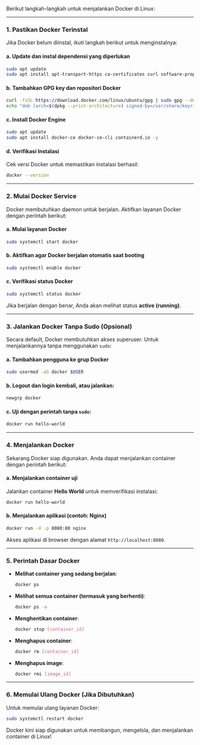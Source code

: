 Berikut langkah-langkah untuk menjalankan Docker di Linux:

---

### 1. **Pastikan Docker Terinstal**
Jika Docker belum diinstal, ikuti langkah berikut untuk menginstalnya:

#### a. Update dan instal dependensi yang diperlukan
```bash
sudo apt update
sudo apt install apt-transport-https ca-certificates curl software-properties-common -y
```

#### b. Tambahkan GPG key dan repositori Docker
```bash
curl -fsSL https://download.docker.com/linux/ubuntu/gpg | sudo gpg --dearmor -o /usr/share/keyrings/docker-archive-keyring.gpg
echo "deb [arch=$(dpkg --print-architecture) signed-by=/usr/share/keyrings/docker-archive-keyring.gpg] https://download.docker.com/linux/ubuntu $(lsb_release -cs) stable" | sudo tee /etc/apt/sources.list.d/docker.list > /dev/null
```

#### c. Install Docker Engine
```bash
sudo apt update
sudo apt install docker-ce docker-ce-cli containerd.io -y
```

#### d. Verifikasi Instalasi
Cek versi Docker untuk memastikan instalasi berhasil:
```bash
docker --version
```

---

### 2. **Mulai Docker Service**
Docker membutuhkan daemon untuk berjalan. Aktifkan layanan Docker dengan perintah berikut:

#### a. Mulai layanan Docker
```bash
sudo systemctl start docker
```

#### b. Aktifkan agar Docker berjalan otomatis saat booting
```bash
sudo systemctl enable docker
```

#### c. Verifikasi status Docker
```bash
sudo systemctl status docker
```
Jika berjalan dengan benar, Anda akan melihat status **active (running)**.

---

### 3. **Jalankan Docker Tanpa Sudo (Opsional)**
Secara default, Docker membutuhkan akses superuser. Untuk menjalankannya tanpa menggunakan `sudo`:

#### a. Tambahkan pengguna ke grup Docker
```bash
sudo usermod -aG docker $USER
```

#### b. Logout dan login kembali, atau jalankan:
```bash
newgrp docker
```

#### c. Uji dengan perintah tanpa `sudo`:
```bash
docker run hello-world
```

---

### 4. **Menjalankan Docker**
Sekarang Docker siap digunakan. Anda dapat menjalankan container dengan perintah berikut:

#### a. Menjalankan container uji
Jalankan container **Hello World** untuk memverifikasi instalasi:
```bash
docker run hello-world
```

#### b. Menjalankan aplikasi (contoh: Nginx)
```bash
docker run -d -p 8080:80 nginx
```
Akses aplikasi di browser dengan alamat `http://localhost:8080`.

---

### 5. **Perintah Dasar Docker**
- **Melihat container yang sedang berjalan**:
  ```bash
  docker ps
  ```
- **Melihat semua container (termasuk yang berhenti)**:
  ```bash
  docker ps -a
  ```
- **Menghentikan container**:
  ```bash
  docker stop [container_id]
  ```
- **Menghapus container**:
  ```bash
  docker rm [container_id]
  ```
- **Menghapus image**:
  ```bash
  docker rmi [image_id]
  ```

---

### 6. **Memulai Ulang Docker (Jika Dibutuhkan)**
Untuk memulai ulang layanan Docker:
```bash
sudo systemctl restart docker
```

Docker kini siap digunakan untuk membangun, mengelola, dan menjalankan container di Linux!